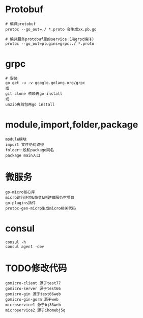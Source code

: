 # Protobuf
```
# 编译protobuf
protoc --go_out=./ *.proto 会生成xx.pb.go

# 编译服务protobuf里的service (用grpc编译)
protoc --go_out=plugins=grpc:./ *.proto
```

# grpc
```
# 安装
go get -u -v google.golang.org/grpc
或
git clone 依赖再go install
或
unzip离线包再go install
```

# module,import,folder,package
```
module模块
import 文件绝对路径
folder一般和package同名
package main入口
```

# 微服务
```
go-micro核心库
micro运行环境&命令&创建微服务空项目
go-plugins插件
protoc-gen-micrp生成micro相关代码
```

# consul
```
consul -h
consul agent -dev
```

# TODO修改代码
```
gomicro-client 源于test77
gomicro-server 源于test66
gomicro-gin 源于test66web
gomicro-gin-gorm 源于web
microservice1 源于bj38web
microservice2 源于ihomebj5q
```